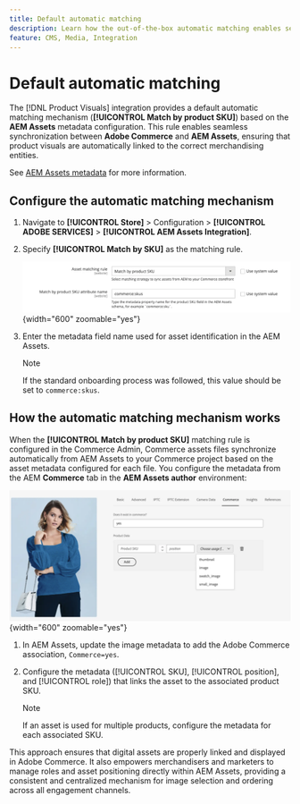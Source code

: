 ```yaml
---
title: Default automatic matching
description: Learn how the out-of-the-box automatic matching enables seamless synchronization between Adobe Commerce and Product Visuals, ensuring that assets are automatically linked to the correct merchandising entities.
feature: CMS, Media, Integration
---
```


# Default automatic matching

The [!DNL Product Visuals] integration provides a default automatic matching mechanism (**[!UICONTROL Match by product SKU]**) based on the **AEM Assets** metadata configuration. This rule enables seamless synchronization between **Adobe Commerce** and **AEM Assets**, ensuring that product visuals are automatically linked to the correct merchandising entities.

See [AEM Assets metadata](../get-started/configure-aem.md#configure-a-metadata-profile) for more information.

## Configure the automatic matching mechanism

1. Navigate to **[!UICONTROL Store]** > Configuration > **[!UICONTROL ADOBE SERVICES]** > **[!UICONTROL AEM Assets Integration]**.

1. Specify **[!UICONTROL Match by SKU]** as the matching rule.

    ![default automated matching rule](../assets/ootb-matching-rule.png){width="600" zoomable="yes"}

1. Enter the metadata field name used for asset identification in the AEM Assets.

    >[!NOTE]
    >
    > If the standard onboarding process was followed, this value should be set to `commerce:skus`.

## How the automatic matching mechanism works

When the **[!UICONTROL Match by product SKU]** matching rule is configured  in the Commerce Admin, Commerce assets files synchronize automatically from AEM Assets to your Commerce project based on the asset metadata configured for each file. You configure the metadata from the AEM **Commerce** tab in the **AEM Assets author** environment:

![Example metadata](../assets/example-metadata.png){width="600" zoomable="yes"}

1. In AEM Assets, update the image metadata to add the Adobe Commerce association, `Commerce=yes`.

1. Configure the metadata ([!UICONTROL SKU], [!UICONTROL position], and [!UICONTROL role]) that links the asset to the associated product SKU.

    >[!NOTE]
    >
    > If an asset is used for multiple products, configure the metadata for each associated SKU.  

This approach ensures that digital assets are properly linked and displayed in Adobe Commerce. It also empowers merchandisers and marketers to manage roles and asset positioning directly within AEM Assets, providing a consistent and centralized mechanism for image selection and ordering across all engagement channels.

